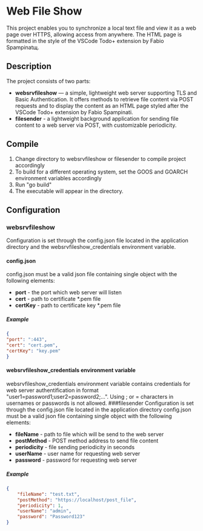 # Web File Show
This project enables you to synchronize a local text file and view it as a web page over HTTPS, allowing access from anywhere. The HTML page is formatted in the style of the VSCode Todo+ extension by Fabio Spampinatщ.
## Description
The project consists of two parts:
- **websrvfileshow** — a simple, lightweight web server supporting TLS and Basic Authentication. It offers methods to retrieve file content via POST requests and to display the content as an HTML page styled after the VSCode Todo+ extension by Fabio Spampinati.
- **filesender** - a lightweight background application for sending file content to a web server via POST, with customizable periodicity.
## Compile
1. Change directory to websrvfileshow or filesender to сompile project accordingly
2. To build for a different operating system, set the GOOS and GOARCH environment variables accordingly
3. Run "go build"
4. The executable will appear in the directory.
## Configuration
### websrvfileshow
Configuration is set through the config.json file located in the application directory and the websrvfileshow_credentials environment variable. 
#### config.json
config.json must be a valid json file containing single object with the following elements:
- **port** - the port which web server will listen
- **cert** - path to certificate *.pem file
- **certKey** - path to certificate key *.pem file
##### Example
```json
{
"port": ":443",
"cert": "cert.pem",
"certKey": "key.pem"
}
```
#### websrvfileshow_credentials environment variable
websrvfileshow_credentials environment variable contains credentials for web server authentification in format "user1=password1;user2=password2;...". Using ; or = characters in usernames or passwords is not allowed.
###filesender
Configuration is set through the config.json file located in the application directory
config.json must be a valid json file containing single object with the following elements:
- **fileName** - path to file which will be send to the web server
- **postMethod** - POST method address to send file content
- **periodicity** - file sending periodicity in seconds
- **userName** - user name for requesting web server
- **password** - password for requesting web server
##### Example
```json
{
    "fileName": "test.txt",
    "postMethod": "https://localhost/post_file",
    "periodicity": 1,
    "userName": "admin",
    "password": "Password123"
}